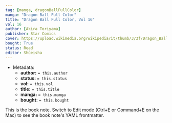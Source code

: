 ```yaml
---
tag: [manga, dragonBallFullColor]
manga: "Dragon Ball Full Color"
title: "Dragon Ball Full Color, Vol 16"
vol: 16
author: [Akira Toriyama]
publisher: Star Comics
cover: https://upload.wikimedia.org/wikipedia/it/thumb/3/3f/Dragon_Ball_cover_1.jpg/1024px-Dragon_Ball_cover_1.jpg
bought: True
status: Read
editor: Shūeisha
---
```



- Metadata:
	- **author:** `= this.author`
	- **status:** `= this.status`
	- **vol:** `= this.vol`
	- **title:** `= this.title`
	- **manga:** `= this.manga`
	- **bought:** `= this.bought`

This is the book note. Switch to Edit mode (Ctrl+E or Command+E on the Mac) to see the book note's YAML frontmatter.